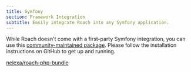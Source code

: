 ```yaml
---
title: Symfony
section: Framework Integration
subtitle: Easily integrate Roach into any Symfony application.
---
```


While Roach doesn't come with a first-party Symfony integration, you can use this [community-maintained package](https://github.com/Ne-Lexa/roach-php-bundle). Please follow the installation instructions on GitHub to get up and running.



[nelexa/roach-php-bundle](https://github.com/Ne-Lexa/roach-php-bundle)